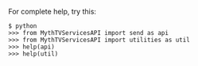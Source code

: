 For complete help, try this:
```
$ python
>>> from MythTVServicesAPI import send as api
>>> from MythTVServicesAPI import utilities as util
>>> help(api)
>>> help(util)
```
